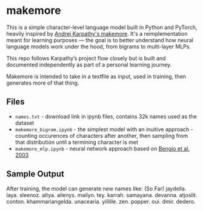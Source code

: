 # makemore

This is a simple character-level language model built in Python and PyTorch, heavily inspired by [Andrej Karpathy's makemore](https://github.com/karpathy/makemore). It's a reimplementation meant for learning purposes — the goal is to better understand how neural language models work under the hood, from bigrams to multi-layer MLPs.

This repo follows Karpathy’s project flow closely but is built and documented independently as part of a personal learning journey.

Makemore is intended to take in a textfile as input, used in training, then generates more of that thing.

## Files

- `names.txt` - download link in ipynb files, contains 32k names used as the dataset
- `makemore_bigram.ipynb` - the simplest model with an inuitive approach - counting occurences of characters after another, then sampling from that distribution until a termining character is met
- `makemore_mlp.ipynb` - neural network approach based on [Bengio et al. 2003](https://www.jmlr.org/papers/volume3/bengio03a/bengio03a.pdf)

## Sample Output

After training, the model can generate new names like: (So Far)
jaydella.
laya.
sleenoz.
aitya.
ailenys.
mailyn.
tey.
karrah.
samayana.
devanna.
atjoslit.
conton.
khammariangelda.
unacearia.
yillille.
zen.
popper.
oui.
dmir.
dedero.
